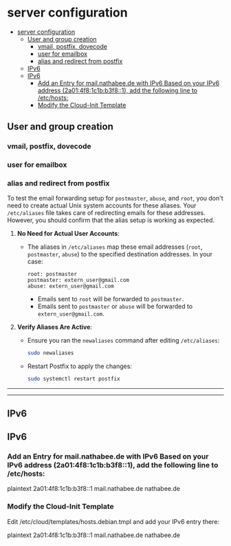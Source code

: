 
# server configuration

<!-- TOC -->
- [server configuration](#server-configuration)
  - [User and group creation](#user-and-group-creation)
    - [vmail, postfix, dovecode](#vmail-postfix-dovecode)
    - [user for emailbox](#user-for-emailbox)
    - [alias and redirect from postfix](#alias-and-redirect-from-postfix)
  - [IPv6](#ipv6)
  - [IPv6](#ipv6)
    - [Add an Entry for mail.nathabee.de with IPv6 Based on your IPv6 address (2a01:4f8:1c1b:b3f8::1), add the following line to /etc/hosts:](#add-an-entry-for-mailnathabeede-with-ipv6-based-on-your-ipv6-address-2a014f81c1bb3f81-add-the-following-line-to-etchosts)
    - [Modify the Cloud-Init Template](#modify-the-cloudinit-template)
<!-- TOC END -->


## User and group creation

### vmail, postfix, dovecode


### user for emailbox





### alias and redirect from postfix

To test the email forwarding setup for `postmaster`, `abuse`, and `root`, you don't need to create actual Unix system accounts for these aliases. Your `/etc/aliases` file takes care of redirecting emails for these addresses. However, you should confirm that the alias setup is working as expected.
  

1. **No Need for Actual User Accounts**:
   - The aliases in `/etc/aliases` map these email addresses (`root`, `postmaster`, `abuse`) to the specified destination addresses. In your case:
     ```plaintext
     root: postmaster
     postmaster: extern_user@gmail.com
     abuse: extern_user@gmail.com
     ```
     - Emails sent to `root` will be forwarded to `postmaster`.
     - Emails sent to `postmaster` or `abuse` will be forwarded to `extern_user@gmail.com`.

2. **Verify Aliases Are Active**:
   - Ensure you ran the `newaliases` command after editing `/etc/aliases`:
     ```bash
     sudo newaliases
     ```
   - Restart Postfix to apply the changes:
     ```bash
     sudo systemctl restart postfix
     ```

---
 
---


## IPv6




## IPv6

### Add an Entry for mail.nathabee.de with IPv6 Based on your IPv6 address (2a01:4f8:1c1b:b3f8::1), add the following line to /etc/hosts:

plaintext 
2a01:4f8:1c1b:b3f8::1 mail.nathabee.de nathabee.de



### Modify the Cloud-Init Template
Edit /etc/cloud/templates/hosts.debian.tmpl and add your IPv6 entry there:




plaintext 
2a01:4f8:1c1b:b3f8::1 mail.nathabee.de nathabee.de